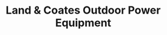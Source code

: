 ---
title: "Land & Coates Outdoor Power Equipment"
url: /powhatan/land-und-coates-outdoor-power-equipment/
shop: Landwirtschaftlich
---
